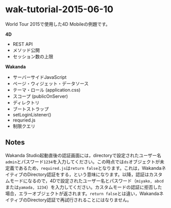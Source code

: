 # wak-tutorial-2015-06-10
World Tour 2015で使用した4D Mobileの例題です。

**4D**

* REST API
* メソッド公開
* セッション数の上限

**Wakanda**

* サーバーサイドJavaScript
* ページ・ウィジェット・データソース
* テーマ・ロール (application.css)
* スコープ (publicOnServer)
* ディレクトリ
* ブートストラップ
* setLoginListener()
* requried.js
* 制限クエリ

Notes
---
Wakanda Studio起動直後の認証画面には，directoryで設定されたユーザー名```admin```とパスワード```1234```を入力してください。この時点では```ds```オブジェクトが未定義であるため，```required.js```は```return false```となります。これは，WakandaネイティブのDirectory認証をする，という意味になります。以降，認証はカスタムモードになるので，4Dで設定されたユーザー名とパスワード（```miyako, abcd```または```yamada, 1234```）を入力してください。カスタムモードの認証に拒否した場合，エラーオブジェクトが返されます。```return false```とは違い，WakandaネイティブのDirectory認証で再試行されることにはなりません。

